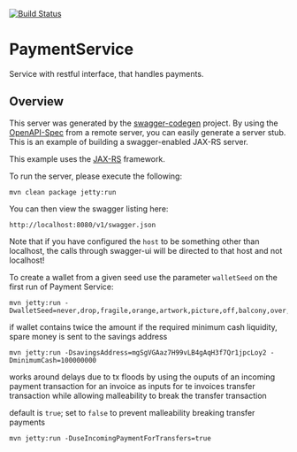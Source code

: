 [![Build Status](https://travis-ci.org/IUNO-TDM/PaymentService.svg?branch=master)](https://travis-ci.org/IUNO-TDM/PaymentService)

# PaymentService
Service with restful interface, that handles payments.

## Overview
This server was generated by the [swagger-codegen](https://github.com/swagger-api/swagger-codegen) project. By using the 
[OpenAPI-Spec](https://github.com/swagger-api/swagger-core/wiki) from a remote server, you can easily generate a server stub.  This
is an example of building a swagger-enabled JAX-RS server.

This example uses the [JAX-RS](https://jax-rs-spec.java.net/) framework.

To run the server, please execute the following:

```
mvn clean package jetty:run
```

You can then view the swagger listing here:

```
http://localhost:8080/v1/swagger.json
```

Note that if you have configured the `host` to be something other than localhost, the calls through
swagger-ui will be directed to that host and not localhost!


To create a wallet from a given seed use the parameter ```walletSeed``` on the first run of Payment Service:
```
mvn jetty:run -DwalletSeed=never,drop,fragile,orange,artwork,picture,off,balcony,over,seven,potato,people
```


if wallet contains twice the amount if the required minimum cash liquidity, spare money is sent to the savings address
```
mvn jetty:run -DsavingsAddress=mgSgVGAaz7H99vLB4gAqH3f7Qr1jpcLoy2 -DminimumCash=100000000
```

works around delays due to tx floods by using the ouputs of an incoming payment transaction for an invoice
as inputs for te invoices transfer transaction
while allowing malleability to break the transfer transaction

default is ```true```; set to ```false``` to prevent malleability breaking transfer payments
```
mvn jetty:run -DuseIncomingPaymentForTransfers=true
```